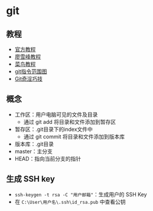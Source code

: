 # git 

## 教程

- [官方教程](https://git-scm.com/book/zh/v2)
- [廖雪峰教程](https://www.liaoxuefeng.com/wiki/896043488029600)
- [菜鸟教程](https://www.runoob.com/git/git-tutorial.html)
- [git指令范围图](http://ndpsoftware.com/git-cheatsheet.html#loc=index;)
- [Git奇淫巧技](https://github.com/521xueweihan/git-tips)

## 概念

- 工作区：用户电脑可见的文件及目录
    - 通过 git add 将目录和文件添加到暂存区
- 暂存区：.git目录下的index文件中
    - 通过 git commit 将目录和文件添加到版本库
- 版本库：.git目录
- master：主分支
- HEAD：指向当前分支的指针

## 生成 SSH key

- `ssh-keygen -t rsa -C "用户邮箱"`：生成用户的 SSH Key
- 在 `C:\User\用户名\.ssh\id_rsa.pub` 中查看公钥